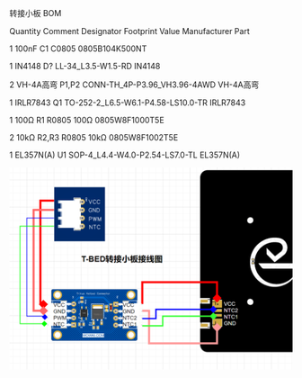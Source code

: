 转接小板 BOM

Quantity	Comment	Designator	Footprint	Value	Manufacturer Part

1	100nF	C1	C0805		0805B104K500NT

1	IN4148	D?	LL-34_L3.5-W1.5-RD		IN4148

2	VH-4A高弯	P1,P2	CONN-TH_4P-P3.96_VH3.96-4AWD		VH-4A高弯

1	IRLR7843	Q1	TO-252-2_L6.5-W6.1-P4.58-LS10.0-TR		IRLR7843

1	100Ω	R1	R0805	100Ω	0805W8F1000T5E

2	10kΩ	R2,R3	R0805	10kΩ	0805W8F1002T5E

1	EL357N(A)	U1	SOP-4_L4.4-W4.0-P2.54-LS7.0-TL		EL357N(A)

![image](带光耦热床转接小板接线图.png)
